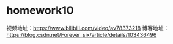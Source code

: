 # homework10

视频地址：https://www.bilibili.com/video/av78373218
博客地址：https://blog.csdn.net/Forever_six/article/details/103436496

